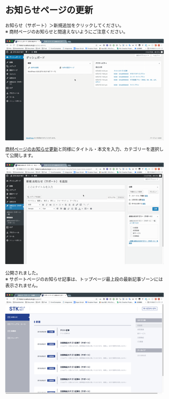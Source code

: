# お知らせページの更新

お知らせ（サポート）＞新規追加をクリックしてください。  
※ 商材ページのお知らせと間違えないようにご注意ください。

![](../../.gitbook/assets/2018-06-29-18.23.18.gif)

  
[商材ページのお知らせ更新](../../product/news_update/)と同様にタイトル・本文を入力、カテゴリーを選択して公開します。

![](../../.gitbook/assets/2018-06-29-18.25.30%20%281%29.gif)

  
公開されました。  
※ サポートページのお知らせ記事は、トップページ最上段の最新記事ゾーンには表示されません。

![](../../.gitbook/assets/image%20%2820%29.png)

